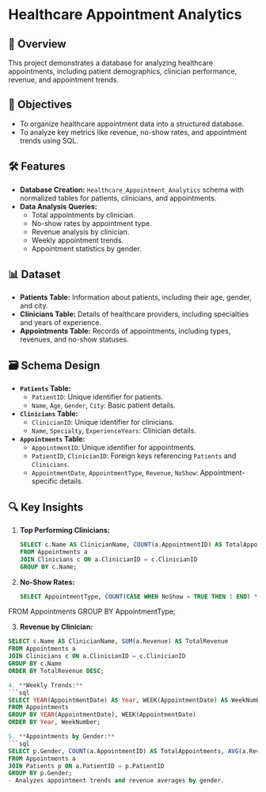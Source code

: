 # Healthcare Appointment Analytics

## 📌 Overview
This project demonstrates a database for analyzing healthcare appointments, including patient demographics, clinician performance, revenue, and appointment trends.

## 🌟 Objectives
- To organize healthcare appointment data into a structured database.
- To analyze key metrics like revenue, no-show rates, and appointment trends using SQL.

## 🛠️ Features
- **Database Creation:** `Healthcare_Appointment_Analytics` schema with normalized tables for patients, clinicians, and appointments.
- **Data Analysis Queries:**
  - Total appointments by clinician.
  - No-show rates by appointment type.
  - Revenue analysis by clinician.
  - Weekly appointment trends.
  - Appointment statistics by gender.

## 📊 Dataset
- **Patients Table:** Information about patients, including their age, gender, and city.
- **Clinicians Table:** Details of healthcare providers, including specialties and years of experience.
- **Appointments Table:** Records of appointments, including types, revenues, and no-show statuses.

## 🗃️ Schema Design
- **`Patients` Table:**
  - `PatientID`: Unique identifier for patients.
  - `Name`, `Age`, `Gender`, `City`: Basic patient details.
- **`Clinicians` Table:**
  - `ClinicianID`: Unique identifier for clinicians.
  - `Name`, `Specialty`, `ExperienceYears`: Clinician details.
- **`Appointments` Table:**
  - `AppointmentID`: Unique identifier for appointments.
  - `PatientID`, `ClinicianID`: Foreign keys referencing `Patients` and `Clinicians`.
  - `AppointmentDate`, `AppointmentType`, `Revenue`, `NoShow`: Appointment-specific details.

## 🔍 Key Insights
1. **Top Performing Clinicians:** 
   ```sql
   SELECT c.Name AS ClinicianName, COUNT(a.AppointmentID) AS TotalAppointments
   FROM Appointments a
   JOIN Clinicians c ON a.ClinicianID = c.ClinicianID
   GROUP BY c.Name;

2. **No-Show Rates:**
   ```sql
   SELECT AppointmentType, COUNT(CASE WHEN NoShow = TRUE THEN 1 END) * 100.0 / COUNT(*) AS NoShowRate
FROM Appointments
GROUP BY AppointmentType;

3.  **Revenue by Clinician:**
   ```sql
SELECT c.Name AS ClinicianName, SUM(a.Revenue) AS TotalRevenue
FROM Appointments a
JOIN Clinicians c ON a.ClinicianID = c.ClinicianID
GROUP BY c.Name
ORDER BY TotalRevenue DESC;

4. **Weekly Trends:**
   ```sql
SELECT YEAR(AppointmentDate) AS Year, WEEK(AppointmentDate) AS WeekNumber, COUNT(*) AS WeeklyAppointments
FROM Appointments
GROUP BY YEAR(AppointmentDate), WEEK(AppointmentDate)
ORDER BY Year, WeekNumber;

5. **Appointments by Gender:**
   ```sql
SELECT p.Gender, COUNT(a.AppointmentID) AS TotalAppointments, AVG(a.Revenue) AS AverageRevenue
FROM Appointments a
JOIN Patients p ON a.PatientID = p.PatientID
GROUP BY p.Gender;
- Analyzes appointment trends and revenue averages by gender.
